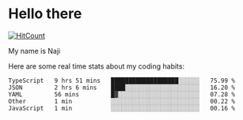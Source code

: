 # Hello there

[![HitCount](http://hits.dwyl.com/na-ji/na-ji.svg)](https://youtu.be/dQw4w9WgXcQ)

My name is Naji

Here are some real time stats about my coding habits:

<!--START_SECTION:waka-->
```text
TypeScript   9 hrs 51 mins   ███████████████████░░░░░░   75.99 % 
JSON         2 hrs 6 mins    ████░░░░░░░░░░░░░░░░░░░░░   16.20 % 
YAML         56 mins         █▓░░░░░░░░░░░░░░░░░░░░░░░   07.28 % 
Other        1 min           ░░░░░░░░░░░░░░░░░░░░░░░░░   00.22 % 
JavaScript   1 min           ░░░░░░░░░░░░░░░░░░░░░░░░░   00.16 % 
```
<!--END_SECTION:waka-->
